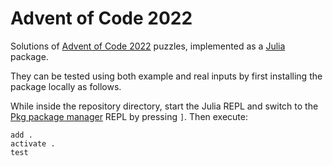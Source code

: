 # Advent of Code 2022

Solutions of [Advent of Code 2022](https://adventofcode.com/2022) puzzles, implemented as a [Julia](https://julialang.org/) package.

They can be tested using both example and real inputs by first installing
the package locally as follows.

While inside the repository directory, start the Julia REPL and switch to the
[Pkg package manager](https://docs.julialang.org/en/v1/stdlib/Pkg/) REPL by pressing `]`. Then execute:
```
add .
activate .
test
```
